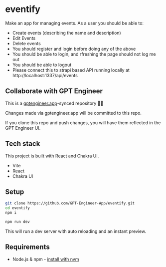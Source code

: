 # eventify

Make an app for managing events. As a user you should be able to: 
- Create events (describing the name and description)
- Edit Events
- Delete events
- You should register and login before doing any of the above
- You should be able to login, and rfreshing the page should not log me out
- You should be able to logout
- Please connect this to strapi based API running locally at 
http://localhost:1337/api/events

## Collaborate with GPT Engineer

This is a [gptengineer.app](https://gptengineer.app)-synced repository 🌟🤖

Changes made via gptengineer.app will be committed to this repo.

If you clone this repo and push changes, you will have them reflected in the GPT Engineer UI.

## Tech stack

This project is built with React and Chakra UI.

- Vite
- React
- Chakra UI

## Setup

```sh
git clone https://github.com/GPT-Engineer-App/eventify.git
cd eventify
npm i
```

```sh
npm run dev
```

This will run a dev server with auto reloading and an instant preview.

## Requirements

- Node.js & npm - [install with nvm](https://github.com/nvm-sh/nvm#installing-and-updating)
